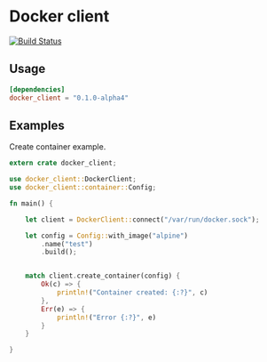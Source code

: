# Docker client

[![Build Status](https://travis-ci.org/tuplecats/docker-client.svg?branch=master)](https://travis-ci.org/tuplecats/docker-client)

## Usage

```toml
[dependencies]
docker_client = "0.1.0-alpha4"
```

## Examples
Create container example.

```rust
extern crate docker_client;

use docker_client::DockerClient;
use docker_client::container::Config;

fn main() {

    let client = DockerClient::connect("/var/run/docker.sock");

    let config = Config::with_image("alpine")
        .name("test")
        .build();


    match client.create_container(config) {
        Ok(c) => {
            println!("Container created: {:?}", c)
        },
        Err(e) => {
            println!("Error {:?}", e)
        }
    }

}
```
